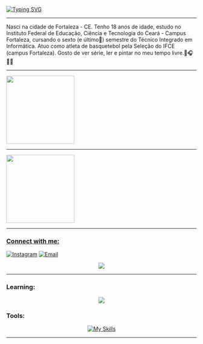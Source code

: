 <a href="https://git.io/typing-svg"><img src="https://readme-typing-svg.herokuapp.com?font=Fira+Code&weight=600&size=26&pause=992&color=804D15&width=435&lines=Hi%2C+It's+Thay!!+;Welcome+to+my+profile." alt="Typing SVG" /></a>

-------------------------------------------------------------------------------------------------------------------------------------------------------- 
Nasci na cidade de Fortaleza - CE. Tenho 18 anos de idade, estudo no Instituto Federal de Educação, Ciência e Tecnologia do Ceará - Campus Fortaleza, cursando o sexto (e último🙌) semestre do Técnico Integrado em Informática. Atuo como atleta de basquetebol pela Seleção do IFCE (campus Fortaleza). Gosto de ver série, ler e pintar no meu tempo livre.🏀🎧📖🎨

--------------------------------------------------------------------------------------------------------------------------------------------------------          

<div>
<a href="https://github.com/thaynaxt">
<img height="180em" src="https://github-readme-stats.vercel.app/api/top-langs/?username=thaynaxt&layout=compact&langs_count=7&theme=midnight-purple"/>
 
 --------------------------------------------------------------------------------------------------------------------------------------------------------               

 <img height="180em" src="https://github-readme-stats.vercel.app/api?username=thaynaxt&show_icons=true&theme=midnight-purple&include_all_commits=true&count_private=true"/>
</div>
 
  
--------------------------------------------------------------------------------------------------------------------------------------------------------
  
 ### Connect with me:
[![Instagram](https://img.shields.io/badge/Instagram-E4405F?style=for-the-badge&logo=instagram&logoColor=white)](https://instagram.com/thaynaxt)
[![Email](https://img.shields.io/badge/Gmail-D14836?style=for-the-badge&logo=gmail&logoColor=white)](mailto:thayna.silva63@aluno.ifce.edu.br)

  <p align="center">
  <a href="https://skillicons.dev">
    <img src="https://skillicons.dev/icons?i=instagram,gmail,linkedin,twitter" />
  </a>
</p>

--------------------------------------------------------------------------------------------------------------------------------------------------------
 ### Learning:
<p align="center">
  <a href="https://skillicons.dev/icons?i=py,java,js,html,css,nodejs,swift,sqlite,flutter,mongodb">
    <img src="https://skillicons.dev/icons?i=py,java,js,html,css,nodejs,swift,sqlite, alt="My Skills">
  </a>
</p>
 
### Tools:
<!-- ![Git](https://img.shields.io/badge/-Git-0D1117?style=for-the-badge&logo=git&labelColor=0D1117)&nbsp; -->
<p align="center">
  <a href="https://skillicons.dev/icons?i=replit,figma,vscode">
    <img src="https://skillicons.dev/icons?i=replit,figma,vscode" alt="My Skills">
  </a>
</p>

------------------------------------------------------------------------------------------------------------------------------------------------------------
 
          
